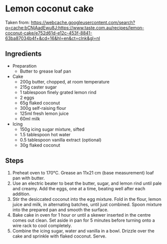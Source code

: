 # Lemon coconut cake

Taken from: <https://webcache.googleusercontent.com/search?q=cache:bCNjAadEwu8J:https://www.taste.com.au/recipes/lemon-coconut-cake/e752d61d-e12c-453f-8841-63ba87034b4f+&cd=16&hl=en&ct=clnk&gl=nl>

## Ingredients

- Preparation
  - Butter to grease loaf pan
- Cake
  - 200g butter, chopped, at room temperature
  - 215g caster sugar
  - 1 tablespoon finely grated lemon rind
  - 2 eggs
  - 65g flaked coconut
  - 300g self-raising flour
  - 125ml fresh lemon juice
  - 60ml milk
- Icing
  - 150g icing sugar mixture, sifted
  - 1.5 tablespoon hot water
  - 0.5 tablespoon vanilla extract (optional)
  - 30g flaked coconut

## Steps

1) Preheat oven to 170°C. Grease an 11x21 cm (base measurement) loaf pan with butter.
2) Use an electric beater to beat the butter, sugar, and lemon rind until pale and creamy. Add the eggs, one at a time, beating well after each addition.
3) Stir the desiccated coconut into the egg mixture. Fold in the flour, lemon juice and milk, in alternating batches, until just combined. Spoon mixture into the prepared pan and smooth the surface.
4) Bake cake in oven for 1 hour or until a skewer inserted in the centre comes out clean. Set aside in pan for 5 minutes before turning onto a wire rack to cool completely.
5) Combine the icing sugar, water and vanilla in a bowl. Drizzle over the cake and sprinkle with flaked coconut. Serve.
